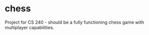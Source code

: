 # chess
Project for CS 240 - should be a fully functioning chess game with multiplayer capabilities. 

